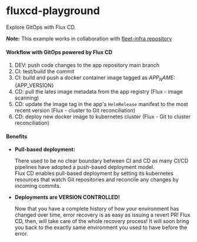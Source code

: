 # fluxcd-playground
Explore GitOps with Flux CD. 

**_Note:_** This example works in collaboration with [fleet-infra repository](https://github.com/ks-yim/fleet-infra)

#### Workflow with GitOps powered by Flux CD
1. DEV: push code changes to the app repository main branch
2. CI: test/build the commit
3. CI: build and push a docker container image tagged as ${APP_NAME}:${APP_VERSION}
4. CD: pull the lates image metadata from the app registry (Flux - image scanning)
5. CD: update the image tag in the app's `HelmRelease` manifest to the most recent version (Flux - cluster to Git reconciliation)
6. CD: deploy new docker image to kubernetes cluster (Flux - Git to cluster reconciliation)

#### Benefits
* **Pull-based deployment:**
  
  There used to be no clear boundary between CI and CD as many CI/CD pipelines have adopted a push-based deployment model.   
  Flux CD enables pull-based deployment by setting its kubernetes resources that watch Git repositories and reconcile any changes by incoming commits.
  
* **Deployments are VERSION CONTROLLED!**

  Now that you have a complete history of how your environment has changed over time, error recovery is as easy as issuing a revert PR! Flux CD, then, will take care of the whole recovery process!
  It will soon bring you back to the exactly same environment you used to have before the error.
